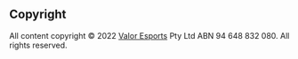 ## Copyright

All content copyright &copy; 2022 [Valor Esports](https://valoresports.com/) Pty Ltd ABN 94 648 832 080. All rights reserved.
